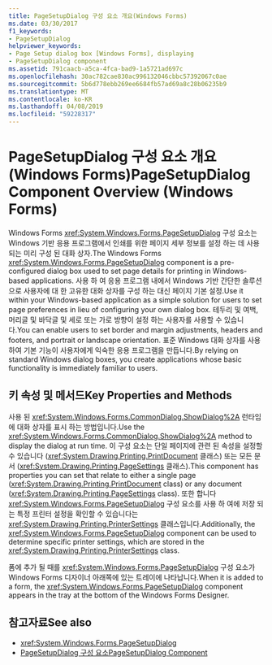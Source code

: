 ```yaml
---
title: PageSetupDialog 구성 요소 개요(Windows Forms)
ms.date: 03/30/2017
f1_keywords:
- PageSetupDialog
helpviewer_keywords:
- Page Setup dialog box [Windows Forms], displaying
- PageSetupDialog component
ms.assetid: 791caacb-a5ca-4fca-bad9-1a5721ad697c
ms.openlocfilehash: 30ac782cae830ac996132046cbbc57392067c0ae
ms.sourcegitcommit: 5b6d778ebb269ee6684fb57ad69a8c28b06235b9
ms.translationtype: MT
ms.contentlocale: ko-KR
ms.lasthandoff: 04/08/2019
ms.locfileid: "59228317"
---
```

# <a name="pagesetupdialog-component-overview-windows-forms"></a><span data-ttu-id="475fb-102">PageSetupDialog 구성 요소 개요(Windows Forms)</span><span class="sxs-lookup"><span data-stu-id="475fb-102">PageSetupDialog Component Overview (Windows Forms)</span></span>
<span data-ttu-id="475fb-103">Windows Forms <xref:System.Windows.Forms.PageSetupDialog> 구성 요소는 Windows 기반 응용 프로그램에서 인쇄를 위한 페이지 세부 정보를 설정 하는 데 사용 되는 미리 구성 된 대화 상자.</span><span class="sxs-lookup"><span data-stu-id="475fb-103">The Windows Forms <xref:System.Windows.Forms.PageSetupDialog> component is a pre-configured dialog box used to set page details for printing in Windows-based applications.</span></span> <span data-ttu-id="475fb-104">사용 하 여 응용 프로그램 내에서 Windows 기반 간단한 솔루션으로 사용자에 대 한 고유한 대화 상자를 구성 하는 대신 페이지 기본 설정.</span><span class="sxs-lookup"><span data-stu-id="475fb-104">Use it within your Windows-based application as a simple solution for users to set page preferences in lieu of configuring your own dialog box.</span></span> <span data-ttu-id="475fb-105">테두리 및 여백, 머리글 및 바닥글 및 세로 또는 가로 방향이 설정 하는 사용자를 사용할 수 있습니다.</span><span class="sxs-lookup"><span data-stu-id="475fb-105">You can enable users to set border and margin adjustments, headers and footers, and portrait or landscape orientation.</span></span> <span data-ttu-id="475fb-106">표준 Windows 대화 상자를 사용하여 기본 기능이 사용자에게 익숙한 응용 프로그램을 만듭니다.</span><span class="sxs-lookup"><span data-stu-id="475fb-106">By relying on standard Windows dialog boxes, you create applications whose basic functionality is immediately familiar to users.</span></span>  
  
## <a name="key-properties-and-methods"></a><span data-ttu-id="475fb-107">키 속성 및 메서드</span><span class="sxs-lookup"><span data-stu-id="475fb-107">Key Properties and Methods</span></span>  
 <span data-ttu-id="475fb-108">사용 된 <xref:System.Windows.Forms.CommonDialog.ShowDialog%2A> 런타임에 대화 상자를 표시 하는 방법입니다.</span><span class="sxs-lookup"><span data-stu-id="475fb-108">Use the <xref:System.Windows.Forms.CommonDialog.ShowDialog%2A> method to display the dialog at run time.</span></span> <span data-ttu-id="475fb-109">이 구성 요소는 단일 페이지에 관련 된 속성을 설정할 수 있습니다 (<xref:System.Drawing.Printing.PrintDocument> 클래스) 또는 모든 문서 (<xref:System.Drawing.Printing.PageSettings> 클래스).</span><span class="sxs-lookup"><span data-stu-id="475fb-109">This component has properties you can set that relate to either a single page (<xref:System.Drawing.Printing.PrintDocument> class) or any document (<xref:System.Drawing.Printing.PageSettings> class).</span></span> <span data-ttu-id="475fb-110">또한 합니다 <xref:System.Windows.Forms.PageSetupDialog> 구성 요소를 사용 하 여에 저장 되는 특정 프린터 설정을 확인할 수 있습니다는 <xref:System.Drawing.Printing.PrinterSettings> 클래스입니다.</span><span class="sxs-lookup"><span data-stu-id="475fb-110">Additionally, the <xref:System.Windows.Forms.PageSetupDialog> component can be used to determine specific printer settings, which are stored in the <xref:System.Drawing.Printing.PrinterSettings> class.</span></span>  
  
 <span data-ttu-id="475fb-111">폼에 추가 될 때를 <xref:System.Windows.Forms.PageSetupDialog> 구성 요소가 Windows Forms 디자이너 아래쪽에 있는 트레이에 나타납니다.</span><span class="sxs-lookup"><span data-stu-id="475fb-111">When it is added to a form, the <xref:System.Windows.Forms.PageSetupDialog> component appears in the tray at the bottom of the Windows Forms Designer.</span></span>  
  
## <a name="see-also"></a><span data-ttu-id="475fb-112">참고자료</span><span class="sxs-lookup"><span data-stu-id="475fb-112">See also</span></span>

- <xref:System.Windows.Forms.PageSetupDialog>
- [<span data-ttu-id="475fb-113">PageSetupDialog 구성 요소</span><span class="sxs-lookup"><span data-stu-id="475fb-113">PageSetupDialog Component</span></span>](pagesetupdialog-component-windows-forms.md)
